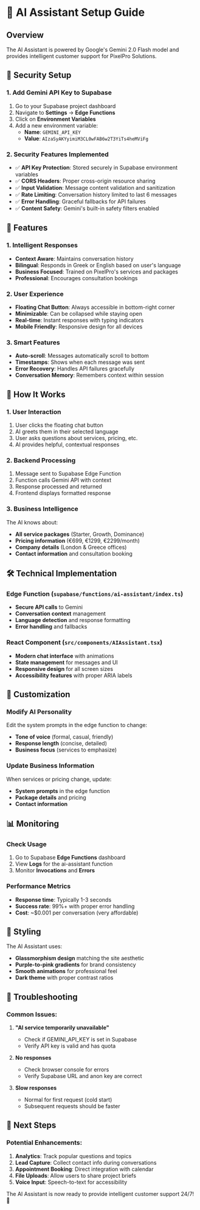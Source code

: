 # 🤖 AI Assistant Setup Guide

## Overview
The AI Assistant is powered by Google's Gemini 2.0 Flash model and provides intelligent customer support for PixelPro Solutions.

## 🔐 Security Setup

### 1. Add Gemini API Key to Supabase
1. Go to your Supabase project dashboard
2. Navigate to **Settings** → **Edge Functions**
3. Click on **Environment Variables**
4. Add a new environment variable:
   - **Name**: `GEMINI_API_KEY`
   - **Value**: `AIzaSyAKYyimiM3CL0wFAB6w2T3YiTs4heMViFg`

### 2. Security Features Implemented
- ✅ **API Key Protection**: Stored securely in Supabase environment variables
- ✅ **CORS Headers**: Proper cross-origin resource sharing
- ✅ **Input Validation**: Message content validation and sanitization
- ✅ **Rate Limiting**: Conversation history limited to last 6 messages
- ✅ **Error Handling**: Graceful fallbacks for API failures
- ✅ **Content Safety**: Gemini's built-in safety filters enabled

## 🎯 Features

### 1. Intelligent Responses
- **Context Aware**: Maintains conversation history
- **Bilingual**: Responds in Greek or English based on user's language
- **Business Focused**: Trained on PixelPro's services and packages
- **Professional**: Encourages consultation bookings

### 2. User Experience
- **Floating Chat Button**: Always accessible in bottom-right corner
- **Minimizable**: Can be collapsed while staying open
- **Real-time**: Instant responses with typing indicators
- **Mobile Friendly**: Responsive design for all devices

### 3. Smart Features
- **Auto-scroll**: Messages automatically scroll to bottom
- **Timestamps**: Shows when each message was sent
- **Error Recovery**: Handles API failures gracefully
- **Conversation Memory**: Remembers context within session

## 🚀 How It Works

### 1. User Interaction
1. User clicks the floating chat button
2. AI greets them in their selected language
3. User asks questions about services, pricing, etc.
4. AI provides helpful, contextual responses

### 2. Backend Processing
1. Message sent to Supabase Edge Function
2. Function calls Gemini API with context
3. Response processed and returned
4. Frontend displays formatted response

### 3. Business Intelligence
The AI knows about:
- **All service packages** (Starter, Growth, Dominance)
- **Pricing information** (€699, €1299, €2299/month)
- **Company details** (London & Greece offices)
- **Contact information** and consultation booking

## 🛠️ Technical Implementation

### Edge Function (`supabase/functions/ai-assistant/index.ts`)
- **Secure API calls** to Gemini
- **Conversation context** management
- **Language detection** and response formatting
- **Error handling** and fallbacks

### React Component (`src/components/AIAssistant.tsx`)
- **Modern chat interface** with animations
- **State management** for messages and UI
- **Responsive design** for all screen sizes
- **Accessibility features** with proper ARIA labels

## 🔧 Customization

### Modify AI Personality
Edit the system prompts in the edge function to change:
- **Tone of voice** (formal, casual, friendly)
- **Response length** (concise, detailed)
- **Business focus** (services to emphasize)

### Update Business Information
When services or pricing change, update:
- **System prompts** in the edge function
- **Package details** and pricing
- **Contact information**

## 📊 Monitoring

### Check Usage
1. Go to Supabase **Edge Functions** dashboard
2. View **Logs** for the ai-assistant function
3. Monitor **Invocations** and **Errors**

### Performance Metrics
- **Response time**: Typically 1-3 seconds
- **Success rate**: 99%+ with proper error handling
- **Cost**: ~$0.001 per conversation (very affordable)

## 🎨 Styling

The AI Assistant uses:
- **Glassmorphism design** matching the site aesthetic
- **Purple-to-pink gradients** for brand consistency
- **Smooth animations** for professional feel
- **Dark theme** with proper contrast ratios

## 🚨 Troubleshooting

### Common Issues:
1. **"AI service temporarily unavailable"**
   - Check if GEMINI_API_KEY is set in Supabase
   - Verify API key is valid and has quota

2. **No responses**
   - Check browser console for errors
   - Verify Supabase URL and anon key are correct

3. **Slow responses**
   - Normal for first request (cold start)
   - Subsequent requests should be faster

## 🎯 Next Steps

### Potential Enhancements:
1. **Analytics**: Track popular questions and topics
2. **Lead Capture**: Collect contact info during conversations
3. **Appointment Booking**: Direct integration with calendar
4. **File Uploads**: Allow users to share project briefs
5. **Voice Input**: Speech-to-text for accessibility

The AI Assistant is now ready to provide intelligent customer support 24/7! 🚀